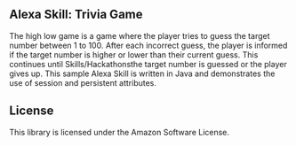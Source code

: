 ## Alexa Skill: Trivia Game

The high low game is a game where the player tries to guess the target number between 1 to 100. After each incorrect guess, the player is informed if the target number is higher or lower than their current guess. This continues until Skills/Hackathonsthe target number is guessed or the player gives up. This sample Alexa Skill is written in Java and demonstrates the use of session and persistent attributes.

## License

This library is licensed under the Amazon Software License.
